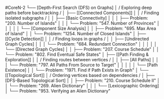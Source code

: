 #CoreN-2
└── [Depth-First Search (DFS) on Graphs]
    │   / Exploring deep paths before backtracking /
    │
    ├── [[Connected Components]]
    │   │   / Finding isolated subgraphs /
    │   │   ├── [Basic Connectivity]
    │   │   │   ├── Problem: "200. Number of Islands"
    │   │   │   └── Problem: "547. Number of Provinces"
    │   │   │
    │   │   └── [Component Size Analysis]
    │   │       ├── Problem: "695. Max Area of Island"
    │   │       └── Problem: "1254. Number of Closed Islands"
    │
    ├── [[Cycle Detection]]
    │   │   / Finding loops in graphs /
    │   │   ├── [Undirected Graph Cycles]
    │   │   │   └── Problem: "684. Redundant Connection"
    │   │   │
    │   │   └── [Directed Graph Cycles]
    │   │       ├── Problem: "207. Course Schedule"
    │   │       └── Problem: "802. Find Eventual Safe States"
    │
    ├── [[Path Finding & Exploration]]
    │   │   / Finding routes between vertices /
    │   │   ├── [All Paths]
    │   │   │   └── Problem: "797. All Paths From Source to Target"
    │   │   │
    │   │   └── [Path Existence]
    │   │       └── Problem: "1971. Find if Path Exists in Graph"
    │
    └── [[Topological Sort]]
        │   / Ordering vertices based on dependencies /
        │   ├── [DFS-Based Topological Sort]
        │   │   ├── Problem: "210. Course Schedule II"
        │   │   └── Problem: "269. Alien Dictionary"
        │   │
        │   └── [Lexicographic Ordering]
        │       └── Problem: "953. Verifying an Alien Dictionary"